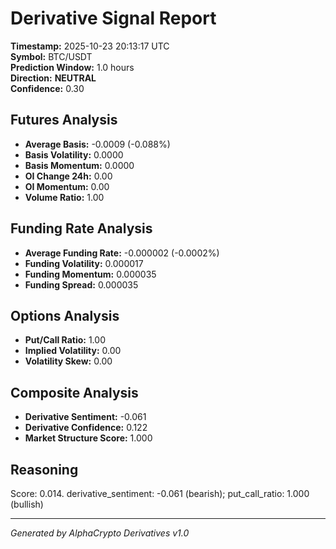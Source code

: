 # Derivative Signal Report

**Timestamp:** 2025-10-23 20:13:17 UTC  
**Symbol:** BTC/USDT  
**Prediction Window:** 1.0 hours  
**Direction:** **NEUTRAL**  
**Confidence:** 0.30

## Futures Analysis
- **Average Basis:** -0.0009 (-0.088%)
- **Basis Volatility:** 0.0000
- **Basis Momentum:** 0.0000
- **OI Change 24h:** 0.00
- **OI Momentum:** 0.00
- **Volume Ratio:** 1.00

## Funding Rate Analysis
- **Average Funding Rate:** -0.000002 (-0.0002%)
- **Funding Volatility:** 0.000017
- **Funding Momentum:** 0.000035
- **Funding Spread:** 0.000035

## Options Analysis
- **Put/Call Ratio:** 1.00
- **Implied Volatility:** 0.00
- **Volatility Skew:** 0.00

## Composite Analysis
- **Derivative Sentiment:** -0.061
- **Derivative Confidence:** 0.122
- **Market Structure Score:** 1.000

## Reasoning
Score: 0.014. derivative_sentiment: -0.061 (bearish); put_call_ratio: 1.000 (bullish)

---
*Generated by AlphaCrypto Derivatives v1.0*
